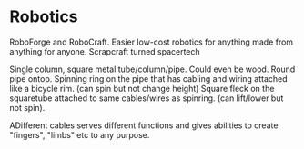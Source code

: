 # Robotics
RoboForge and RoboCraft. Easier low-cost robotics for anything made from anything for anyone. Scrapcraft turned spacertech


Single column, square metal tube/column/pipe. Could even be wood.
Round pipe ontop. 
Spinning ring on the pipe that has cabling and wiring attached like a bicycle rim. (can spin but not change height)
Square fleck on the squaretube attached to same cables/wires as spinring. (can lift/lower but not spin).

ADifferent cables serves different functions and gives abilities to create "fingers", "limbs" etc to any purpose.

